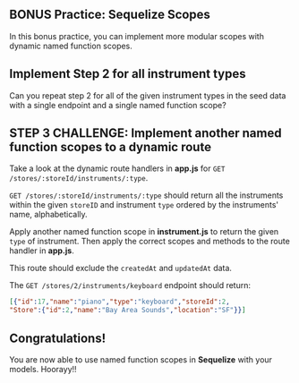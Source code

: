 ## BONUS Practice: Sequelize Scopes

In this bonus practice, you can implement more modular scopes with
dynamic named function scopes.

## Implement Step 2 for all instrument types

Can you repeat step 2 for all of the given instrument types in the seed data
with a single endpoint and a single named function scope?

## STEP 3 CHALLENGE: Implement another named function scopes to a dynamic route

Take a look at the dynamic route handlers in __app.js__ for
`GET /stores/:storeId/instruments/:type`.

`GET /stores/:storeId/instruments/:type` should return all the instruments
within the given `storeID` and instrument `type` ordered by the instruments'
name, alphabetically.

Apply another named function scope in __instrument.js__ to
return the given `type` of instrument. Then apply the correct scopes and methods
to the route handler in __app.js__.

This route should exclude the `createdAt` and `updatedAt` data.

The `GET /stores/2/instruments/keyboard` endpoint should return:

```json
[{"id":17,"name":"piano","type":"keyboard","storeId":2,
"Store":{"id":2,"name":"Bay Area Sounds","location":"SF"}}]
```

## Congratulations!

You are now able to use named function scopes in **Sequelize** with your models.
Hoorayy!!